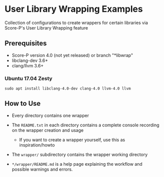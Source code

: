 # User Library Wrapping Examples

Collection of configurations to create wrappers for certain libraries via Score-P's User Library Wrapping feature

## Prerequisites

- Score-P version 4.0 (not yet released) or branch "\*libwrap"
- libclang-dev 3.6+
- clang/llvm 3.6+

### Ubuntu 17.04 Zesty
    
    sudo apt install libclang-4.0-dev clang-4.0 llvm-4.0 llvm

## How to Use

- Every directory contains one wrapper
- The `README.txt` in each directory contains a complete console recording on the wrapper creation and usage
    - If you want to create a wrapper yourself, use this as inspiration/howto

- The `wrapper/` subdirectory contains the wrapper working directory

- `*/wrapper/README.md` is a help page explaining the workflow and possible warnings and errors.
